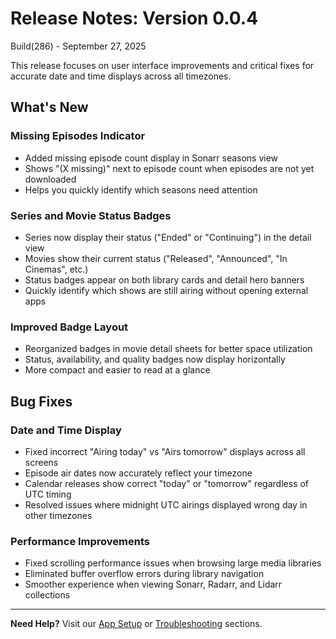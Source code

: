 # Release Notes: Version 0.0.4

Build(286) - September 27, 2025

This release focuses on user interface improvements and critical fixes for accurate date and time displays across all timezones.

## What's New

### Missing Episodes Indicator

- Added missing episode count display in Sonarr seasons view
- Shows "(X missing)" next to episode count when episodes are not yet downloaded
- Helps you quickly identify which seasons need attention

### Series and Movie Status Badges

- Series now display their status ("Ended" or "Continuing") in the detail view
- Movies show their current status ("Released", "Announced", "In Cinemas", etc.)
- Status badges appear on both library cards and detail hero banners
- Quickly identify which shows are still airing without opening external apps

### Improved Badge Layout

- Reorganized badges in movie detail sheets for better space utilization
- Status, availability, and quality badges now display horizontally
- More compact and easier to read at a glance

## Bug Fixes

### Date and Time Display

- Fixed incorrect "Airing today" vs "Airs tomorrow" displays across all screens
- Episode air dates now accurately reflect your timezone
- Calendar releases show correct "today" or "tomorrow" regardless of UTC timing
- Resolved issues where midnight UTC airings displayed wrong day in other timezones

### Performance Improvements

- Fixed scrolling performance issues when browsing large media libraries
- Eliminated buffer overflow errors during library navigation
- Smoother experience when viewing Sonarr, Radarr, and Lidarr collections

---

**Need Help?** Visit our [App Setup](../app/settings/initial-setup.md) or [Troubleshooting](../troubleshooting/common-issues.md) sections.